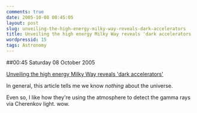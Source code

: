 ```yaml
---
comments: true
date: 2005-10-08 00:45:05
layout: post
slug: unveiling-the-high-energy-milky-way-reveals-dark-accelerators
title: Unveiling the high energy Milky Way reveals 'dark accelerators
wordpressid: 15
tags: Astronomy
---
```


##00:45 Saturday 08 October 2005

[Unveiling the high energy Milky Way reveals 'dark accelerators'](http://www.physorg.com/news3507.html)

In general, this article tells me we know *nothing* about the universe.

Even so, I like how they're using the atmosphere to detect the gamma rays via Cherenkov light.  wow.

